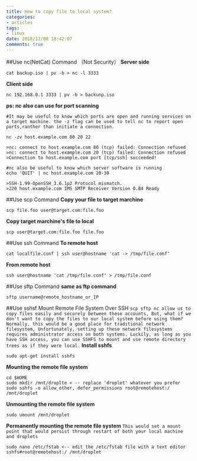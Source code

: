 ```yaml
---
title: How to copy file to local system?
categories:
- articles
tags:
- linux
date: 2018/12/08 18:42:07
comments: true
---
```


##Use nc(NetCat) Command （Not Security）
**Server side**
```
cat backup.iso | pv -b > nc -l 3333
```
**Client side**
```
nc 192.168.0.1 3333 | pv -b > backunp.iso
```
**ps: nc also can use for port scanning**
```
#It may be useful to know which ports are open and running services on a target machine. the -z flag can be used to tell nc to report open ports,ranther than initiate a connection.

nc -zv host.example.com 80 20 22

>nc: connect to host.example.com 80 (tcp) failed: Connection refused
>nc: connect to host.example.com 20 (tcp) failed: Connection refused
>Connection to host.example.com port [tcp/ssh] succeeded!

#nc also be useful to know which server software is running
echo 'QUIT' | nc host.example.com 20-30

>SSH-1.99-OpenSSH_3.6.1p2 Protocol mismatch.
>220 host.example.com IMS SMTP Receiver Version 0.84 Ready

```
##Use scp Command
**Copy your file to target marchine**
```
scp file.foo user@target.com:file.foo
```
**Copy target marchine's file to local**
```
scp user@target.com:file.foo file.foo
```
##Use ssh Command
**To remote host**
```
cat localfile.conf | ssh user@hostname 'cat -> /tmp/file.conf'
```
**From remote host**
```
ssh user@hostname 'cat /tmp/file.conf' > /tmp/file.conf
```
##Use sftp Command
**same as ftp command**
```
sftp username@remote_hostname_or_IP
```
##Use sshsf Mount Remote File System Over SSH
`scp sftp nc allow us to copy files easily and securely between these accounts, But, what if we don't want to copy the files to our local system before using them? Normally, this would be a good place for traditional network filesystem, Unfortunately, setting up these network filesystems requires administrator access on both systems. Luckily, as long as you have SSH access, you can use SSHFS to mount and use remote directory trees as if they were local.`
**Install sshfs**
```
sudo apt-get install sshfs
```
**Mounting the remote file system**
```
cd $HOME
sudo mkdir /mnt/droplte < -- replace 'droplet' whatever you prefer
sudo sshfs -o allow_other, defer_permissions root@remotehost:/ /mnt/droplet
```
**Unmounting the remote file system**
```
sudo umount /mnt/droplet
```
**Permanently mounting the remote file system**
`This would set a mount point that would persist through restart of both your local machine and droplets`
```
sudo nano /etc/fstab <-- edit the /etc/fstab file with a text editor
sshfs#root@remotehost:/ /mnt/droplet
```


